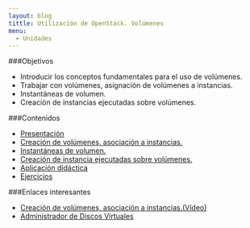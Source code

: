 ```yaml
---
layout: blog
tittle: Utilización de OpenStack. Volúmenes
menu:
  - Unidades
---
```

###Objetivos

* Introducir los conceptos fundamentales para el uso de volúmenes.
* Trabajar con volúmenes, asignación de volúmenes a instancias.
* Instantáneas de volumen.
* Creación de instancias ejecutadas sobre volúmenes.


###Contenidos

* [Presentación](presentacion)
* [Creación de volúmenes, asociación a instancias.](volumen)
* [Instantáneas de volumen.](instantaneas)
* [Creación de instancia ejecutadas sobre volúmenes.](instancias_volumen)
* [Aplicación didáctica](aula)
* [Ejercicios](ejercicios)

###Enlaces interesantes

* [Creación de volúmenes, asociación a instancias.(Vídeo)](https://www.youtube.com/watch?v=bVukNnvhabc)
* [Administrador de Discos Virtuales](https://docs.stackops.net/block-storage-plugin-es.html)

